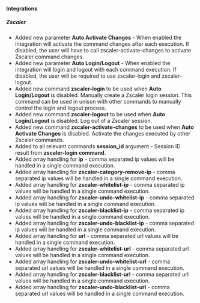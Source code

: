 
#### Integrations
##### Zscaler
- Added new parameter **Auto Activate Changes** - When enabled the integration will activate the command changes after
    each execution. If disabled, the user will have to call zscaler-activate-changes
    to activate Zscaler command changes.
- Added new parameter **Auto Login/Logout** - When enabled the integration will login and logout with each command
    execution. If disabled, the user will be required to use zscaler-login and zscaler-logout.
- Added new command **zscaler-login** to be used when **Auto Login/Logout** is disabled. 
    Manually create a Zscaler login session. This command can be used 
    in unison with other commands to manually control the login and logout process.
- Added new command **zscaler-logout** to be used when **Auto Login/Logout** is disabled. Log out of a Zscaler session.
- Added new command **zscaler-activate-changes** to be used when **Auto Activate Changes**  is disabled. 
    Activate the changes executed by other Zscaler commands.
- Added to all relevant commands **session_id** argument - Session ID result from **zscaler-login command**.
- Added array handling for **ip** - comma separated ip values will be handled in a single command execution.
- Added array handling for **zscaler-category-remove-ip** - comma separated ip values will be handled in a single command execution.
- Added array handling for **zscaler-whitelist-ip** - comma separated ip values will be handled in a single command execution.
- Added array handling for **zscaler-undo-whitelist-ip** - comma separated ip values will be handled in a single command execution.
- Added array handling for **zscaler-blacklist-ip** - comma separated ip values will be handled in a single command execution.
- Added array handling for **zscaler-undo-blacklist-ip** - comma separated ip values will be handled in a single command execution.
- Added array handling for **url** - comma separated url values will be handled in a single command execution.
- Added array handling for **zscaler-whitelist-url** - comma separated url values will be handled in a single command execution.
- Added array handling for **zscaler-undo-whitelist-url** - comma separated url values will be handled in a single command execution.
- Added array handling for **zscaler-blacklist-url** - comma separated url values will be handled in a single command execution.
- Added array handling for **zscaler-undo-blacklist-url** - comma separated url values will be handled in a single command execution.
